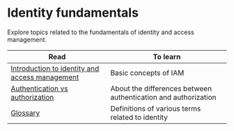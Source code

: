 # Identity fundamentals

Explore topics related to the fundamentals of identity and access management.

| Read | To learn |
| --- | --- |
| [Introduction to identity and access management]() | Basic concepts of IAM |
| [Authentication vs authorization]() | About the differences between authentication and authorization |
| [Glossary]() | Definitions of various terms related to identity |
